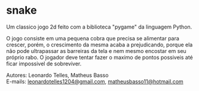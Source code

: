 # snake
Um classico jogo 2d feito com a biblioteca "pygame" da linguagem Python.

O jogo consiste em uma pequena cobra que precisa se alimentar para crescer, porém, o crescimento da mesma acaba a prejudicando, porque ela não pode ultrapassar as barreiras da tela e nem mesmo encostar em seu próprio rabo. O jogador deve tentar fazer o maximo de pontos possiveis até ficar impossivel de sobreviver.

Autores: Leonardo Telles, Matheus Basso
<br /> E-mails: leonardotelles1204@gmail.com, matheusbasso11@hotmail.com

